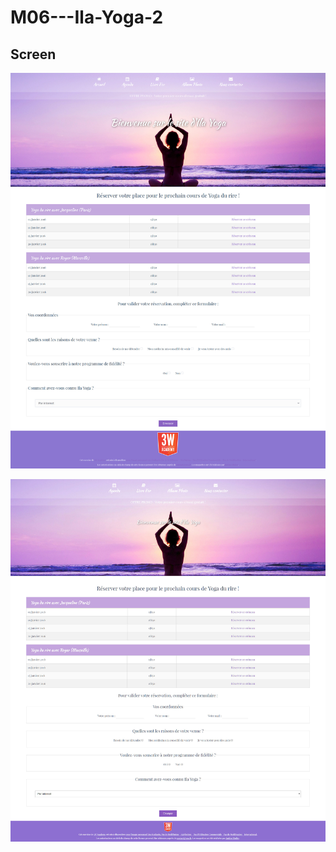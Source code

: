 # M06---Ila-Yoga-2

## Screen

![alt tag](https://github.com/rebiichokriJS/M06---Ila-Yoga-2/blob/master/desktop.jpg)

![alt tag](https://github.com/rebiichokriJS/M06---Ila-Yoga-2/blob/master/desktop-contact.jpg)
